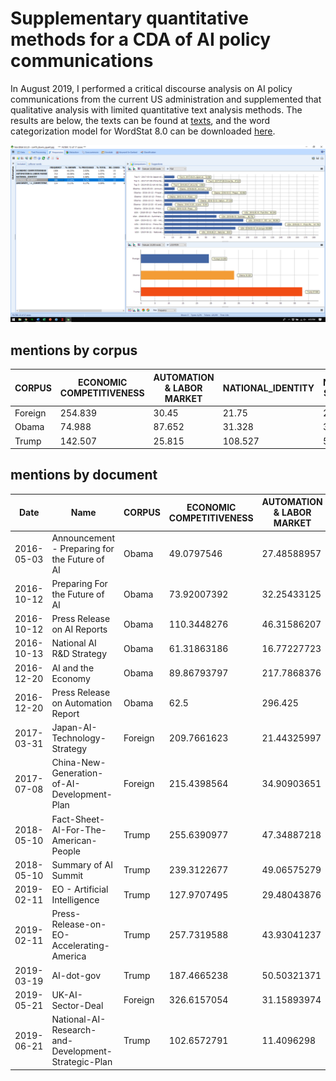 # Supplementary quantitative methods for a CDA of AI policy communications

In August 2019, I performed a critical discourse analysis on AI policy communications from the current US administration and supplemented that qualitative analysis with limited quantitative text analysis methods. The results are below, the texts can be found at [texts](/texts), and the word categorization model for WordStat 8.0 can be downloaded [here](https://github.com/taylordowns2000/ai-policy-cda/blob/master/securitization-tech-policy.wmodel).

![How](how.png)

## mentions by corpus
| CORPUS  | ECONOMIC COMPETITIVENESS | AUTOMATION & LABOR MARKET | NATIONAL_IDENTITY | NATIONAL SECURITY | @SECURITY_-->_COMPETITIVE |
|---------|--------------------------|---------------------------|-------------------|-------------------|---------------------------|
| Foreign | 254.839                  | 30.45                     | 21.75             | 24.288            | 7.25                      |
| Obama   | 74.988                   | 87.652                    | 31.328            | 33.328            | 6.666                     |
| Trump   | 142.507                  | 25.815                    | 108.527           | 57.688            | 14.224                    |

## mentions by document
| Date       | Name                                                | CORPUS  | ECONOMIC COMPETITIVENESS | AUTOMATION & LABOR MARKET | NATIONAL IDENTITY | NATIONAL SECURITY | SECURITY BEFORE COMPETITION |
|------------|-----------------------------------------------------|---------|--------------------------|---------------------------|-------------------|-------------------|-----------------------------|
| 2016-05-03 | Announcement - Preparing for the Future of AI       | Obama   | 49.0797546               | 27.48588957               | 36.80981595       | 12.26993865       | 0                           |
| 2016-10-12 | Preparing For the Future of AI                      | Obama   | 73.92007392              | 32.25433125               | 18.94201894       | 53.59205359       | 12.47401247                 |
| 2016-10-12 | Press Release on AI Reports                         | Obama   | 110.3448276              | 46.31586207               | 82.75862069       | 0                 | 0                           |
| 2016-10-13 | National AI R&D Strategy                            | Obama   | 61.31863186              | 16.77227723               | 25.3150315        | 37.12871287       | 5.625562556                 |
| 2016-12-20 | AI and the Economy                                  | Obama   | 89.86793797              | 217.7868376               | 47.67384514       | 9.315578936       | 1.643925695                 |
| 2016-12-20 | Press Release on Automation Report                  | Obama   | 62.5                     | 296.425                   | 75                | 0                 | 0                           |
| 2017-03-31 | Japan-AI-Technology-Strategy                        | Foreign | 209.7661623              | 21.44325997               | 18.9133425        | 12.03576341       | 1.719394773                 |
| 2017-07-08 | China-New-Generation-of-AI-Development-Plan         | Foreign | 215.4398564              | 34.90903651               | 23.08284175       | 47.02060357       | 14.5336411                  |
| 2018-05-10 | Fact-Sheet-AI-For-The-American-People               | Trump   | 255.6390977              | 47.34887218               | 105.2631579       | 90.22556391       | 30.07518797                 |
| 2018-05-10 | Summary of AI Summit                                | Trump   | 239.3122677              | 49.06575279               | 178.9033457       | 62.73234201       | 18.58736059                 |
| 2019-02-11 | EO - Artificial Intelligence                        | Trump   | 127.9707495              | 29.48043876               | 131.6270567       | 95.06398537       | 40.21937843                 |
| 2019-02-11 | Press-Release-on-EO-Accelerating-America            | Trump   | 257.7319588              | 43.93041237               | 360.8247423       | 141.7525773       | 77.31958763                 |
| 2019-03-19 | AI-dot-gov                                          | Trump   | 187.4665238              | 50.50321371               | 171.3979646       | 85.69898232       | 18.74665238                 |
| 2019-05-21 | UK-AI-Sector-Deal                                   | Foreign | 326.6157054              | 31.15893974               | 21.84056388       | 4.963764519       | 1.985505808                 |
| 2019-06-21 | National-AI-Research-and-Development-Strategic-Plan | Trump   | 102.6572791              | 11.4096298                | 61.77606178       | 38.61003861       | 5.905064729                 |
